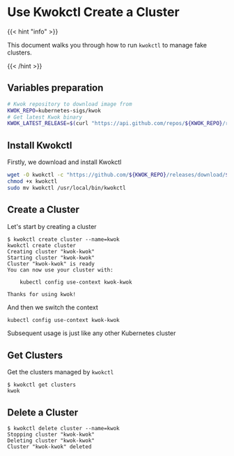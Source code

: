 # Use Kwokctl Create a Cluster

{{< hint "info" >}}

This document walks you through how to run `kwokctl` to manage fake clusters.

{{< /hint >}}

## Variables preparation

``` bash
# Kwok repository to download image from
KWOK_REPO=kubernetes-sigs/kwok
# Get latest Kwok binary
KWOK_LATEST_RELEASE=$(curl "https://api.github.com/repos/${KWOK_REPO}/releases/latest" | jq -r '.tag_name')
```

## Install Kwokctl

Firstly, we download and install Kwokctl

``` bash
wget -O kwokctl -c "https://github.com/${KWOK_REPO}/releases/download/${KWOK_LATEST_RELEASE}/kwokctl-$(go env GOOS)-$(go env GOARCH)"
chmod +x kwokctl
sudo mv kwokctl /usr/local/bin/kwokctl
```

## Create a Cluster

Let's start by creating a cluster

``` console
$ kwokctl create cluster --name=kwok
kwokctl create cluster
Creating cluster "kwok-kwok"
Starting cluster "kwok-kwok"
Cluster "kwok-kwok" is ready
You can now use your cluster with:

    kubectl config use-context kwok-kwok

Thanks for using kwok!
```

And then we switch the context

``` bash
kubectl config use-context kwok-kwok
```

Subsequent usage is just like any other Kubernetes cluster

## Get Clusters

Get the clusters managed by `kwokctl`

```console
$ kwokctl get clusters
kwok
```

## Delete a Cluster

``` console
$ kwokctl delete cluster --name=kwok
Stopping cluster "kwok-kwok"
Deleting cluster "kwok-kwok"
Cluster "kwok-kwok" deleted
```
